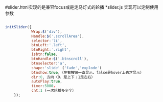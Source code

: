 #slider.html实现的是兼容focus或是走马灯式的轮播
*slider.js 实现可以定制使用参数
```javascript
 
initSlider({
			Wrap:$('div'),
            Handle:$('.scrollArea'),
			selector:'li',
			btnLeft:'.left',
			btnRight:'.right',
			isbtn:false,
			btnHandle:$('.btnscroll'),
			btnselector:'a',
			shape:'slide' ('fade','explode')
			btnshow:true,（左右按钮一直显示，false是hover上去才显示）
			dir:0, 方向（0，是上下；1是左右）
			autoPlay:true,
			timer:5000，
			cnt:1 (一次轮播多少个）
	});
```
